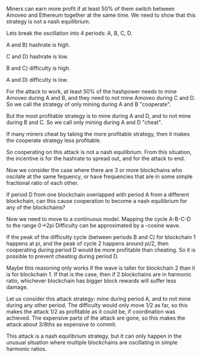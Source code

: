 Miners can earn more profit if at least 50% of them switch between Amoveo and Ethereum together at the same time.
We need to show that this strategy is not a nash equilibrium.

Lets break the oscillation into 4 periods: A, B, C, D.

A and B) hashrate is high.

C and D) hashrate is low.

B and C) difficulty is high.

A and D) difficulty is low.

For the attack to work, at least 50% of the hashpower needs to mine Amoveo during A and B, and they need to not mine Amoveo during C and D. So we call the strategy of only mining during A and B "cooperate".

But the most profitable strategy is to mine during A and D, and to not mine during B and C. So we call only mining during A and D "cheat".

If many miners cheat by taking the more profitable strategy, then it makes the cooperate strategy less profitable.

So cooperating on this attack is not a nash equilibrium. From this situation, the incentive is for the hashrate to spread out, and for the attack to end.



Now we consider the case where there are 3 or more blockchains who oscilate at the same fequency, or have frequencies that are in some simple fractional ratio of each other.

If period D from one blockchain overlapped with period A from a different blockchain, can this cause cooperation to become a nash equilibrium for any of the blockchains?

Now we need to move to a continuous model.
Mapping the cycle A-B-C-D to the range 0->2pi
Difficulty can be approximated by a -cosine wave.

If the peak of the difficulty cycle (between periods B and C) for blockchain 1 happens at pi, and the peak of cycle 2 happens around pi/2, then cooperating during period D would be more profitable than cheating.
So it is possible to prevent cheating during period D.

Maybe this reasoning only works if the wave is taller for blockchain 2 than it is for blockchain 1. If that is the case, then if 2 blockchains are in harmonic ratio, whichever blockchain has bigger block rewards will suffer less damage.

Let us consider this attack strategy: mine during period A, and to not mine during any other period.
The difficulty would only move 1/2 as far, so this makes the attack 1/2 as profitable as it could be, if coordination was achieved.
The expensive parts of the attack are gone, so this makes the attack about 3/8ths as expensive to commit.

This attack is a nash equilibrium strategy, but it can only happen in the unusual situation where multiple blockchains are oscillating in simple harmonic ratios.
